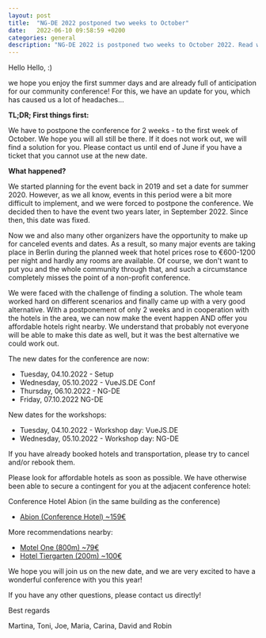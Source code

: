 ```yaml
---
layout: post
title:  "NG-DE 2022 postponed two weeks to October"
date:   2022-06-10 09:58:59 +0200
categories: general
description: "NG-DE 2022 is postponed two weeks to October 2022. Read why and further information."
---
```


Hello Hello, :) 

we hope you enjoy the first summer days and are already full of anticipation for our community conference! For this, we have an update for you, which has caused us a lot of headaches...

**TL;DR; First things first:**

We have to postpone the conference for 2 weeks - to the first week of October.
We hope you will all still be there. If it does not work out, we will find a solution for you. Please contact us until end of June if you have a ticket that you cannot use at the new date.

**What happened?**

We started planning for the event back in 2019 and set a date for summer 2020. However, as we all know, events in this period were a bit more difficult to implement, and we were forced to postpone the conference. We decided then to have the event two years later, in September 2022. Since then, this date was fixed.

Now we and also many other organizers have the opportunity to make up for canceled events and dates. As a result, so many major events are taking place in Berlin during the planned week that hotel prices rose to €600-1200 per night and hardly any rooms are available. Of course, we don't want to put you and the whole community through that, and such a circumstance completely misses the point of a non-profit conference.

We were faced with the challenge of finding a solution. The whole team worked hard on different scenarios and finally came up with a very good alternative. With a postponement of only 2 weeks and in cooperation with the hotels in the area, we can now make the event happen AND offer you affordable hotels right nearby. We understand that probably not everyone will be able to make this date as well, but it was the best alternative we could work out.

The new dates for the conference are now:
- Tuesday, 04.10.2022 - Setup
- Wednesday, 05.10.2022 - VueJS.DE Conf 
- Thursday, 06.10.2022 - NG-DE
- Friday, 07.10.2022 NG-DE

New dates for the workshops:
- Tuesday, 04.10.2022 - Workshop day: VueJS.DE 
- Wednesday, 05.10.2022 - Workshop day: NG-DE


If you have already booked hotels and transportation, please try to cancel and/or rebook them. 

Please look for affordable hotels as soon as possible. We have otherwise been able to secure a contingent for you at the adjacent conference hotel:

Conference Hotel Abion (in the same building as the conference)
- [Abion (Conference Hotel) ~159€](https://bookings.travelclick.com/12121?groupID=3547369&hotelID=12121#/datesofstay)

More recommendations nearby:
- [Motel One (800m) ~79€](https://www.motel-one.com/de/hotels/berlin/hotel-berlin-bellevue/)
- [Hotel Tiergarten (200m) ~100€](https://www.hotel-tiergarten.de/)


We hope you will join us on the new date, and we are very excited to have a wonderful conference with you this year!

If you have any other questions, please contact us directly!

Best regards

Martina, Toni, Joe, Maria, Carina, David and Robin

